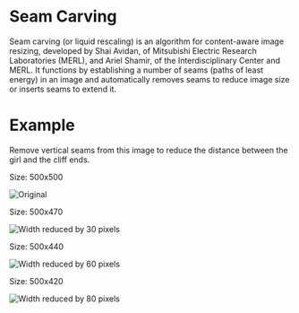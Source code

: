 # Seam Carving

Seam carving (or liquid rescaling) is an algorithm for content-aware image resizing, developed by Shai Avidan, of Mitsubishi Electric Research Laboratories (MERL), and Ariel Shamir, of the Interdisciplinary Center and MERL. It functions by establishing a number of seams (paths of least energy) in an image and automatically removes seams to reduce image size or inserts seams to extend it.


# Example

Remove vertical seams from this image to reduce the distance between the girl and the cliff ends.

Size: 500x500

![Original](https://github.com/sumehta/seam-carving/blob/master/Images/sc1.png) 

Size: 500x470

![Width reduced by 30 pixels](https://github.com/sumehta/seam-carving/blob/master/Images/sc2.png)

Size: 500x440

![Width reduced by 60 pixels](https://github.com/sumehta/seam-carving/blob/master/Images/sc3.png) 

Size: 500x420

![Width reduced by 80 pixels](https://github.com/sumehta/seam-carving/blob/master/Images/sc4.png)
